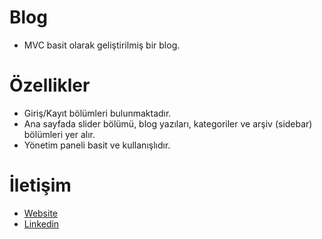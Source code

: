 # Blog
- MVC basit olarak geliştirilmiş bir blog.

# Özellikler
- Giriş/Kayıt bölümleri bulunmaktadır.
- Ana sayfada slider bölümü, blog yazıları, kategoriler ve arşiv (sidebar) bölümleri yer alır.
- Yönetim paneli basit ve kullanışlıdır.

# İletişim
- [Website](https://sametgirginer.com)
- [Linkedin](https://www.linkedin.com/in/sametgirginer/)
